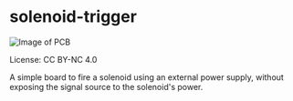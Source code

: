 # solenoid-trigger

![Image of PCB](resources/board-assembled.jpg)

License: CC BY-NC 4.0

A simple board to fire a solenoid using an external power supply, without exposing the signal source to the solenoid's power.

